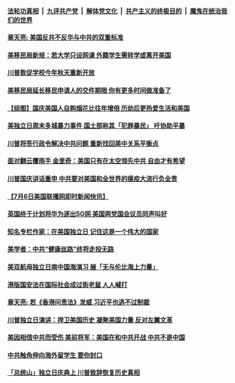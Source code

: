 ####  [法轮功真相](../../../../basic/blob/master/README.md?t=07071431) &nbsp;|&nbsp; [九评共产党](../../../../9ping.md/blob/master/README.md?t=07071431) &nbsp;|&nbsp; [解体党文化](../../../../jtdwh.md/blob/master/README.md?t=07071431)  &nbsp;|&nbsp; [共产主义的终极目的](../../../../gczydzjmd.md/blob/master/README.md?t=07071431) &nbsp;|&nbsp; [魔鬼在统治我们的世界](../../../../mgztzwmdsj.md/blob/master/README.md?t=07071431) 

#### [章天亮: 美国反共不反华与中共的双重标准](../pages/soh6/398203.md?t=07071431) 
#### [美移民局新规：若大学只设网课 外籍学生需转学或离开美国](../pages/soh6/398152.md?t=07071431) 
#### [川普敦促学校今年秋天重新开放](../pages/soh6/398134.md?t=07071431) 
#### [美移民局延长移民申请人的交件期限 你有更多时间做准备了](../pages/soh6/398053.md?t=07071431) 
#### [【组图】国庆美国人自购烟花比往年增倍 历劫后更热爱生活和美国](../pages/soh6/398017.md?t=07071431) 
#### [美独立日周末多城暴力事件 国土部称其「犯罪暴民」 吁协助平暴](../pages/soh6/398023.md?t=07071431) 
#### [川普将签行政令解决中共问题 重新找回美中关系平衡点](../pages/soh6/398038.md?t=07071431) 
#### [面对翻云覆雨手 金里奇：美国只有在太空领先中共 自由才有希望](../pages/soh6/398020.md?t=07071431) 
#### [川普国庆讲话重申 中共要对美国和全世界的瘟疫大流行负全责](../pages/soh6/397993.md?t=07071431) 
#### [【7月6日美国联播网即时新闻快讯】](../pages/soh6/397900.md?t=07071431) 
#### [英国终于计划将华为逐出5G网 美国两党国会议员同声叫好](../pages/soh6/397975.md?t=07071431) 
#### [知名专栏作家：在美国独立日 记住这是一个伟大的国家](../pages/soh6/397855.md?t=07071431) 
#### [美学者：中共“健康丝路”终将走投无路](../pages/soh6/397774.md?t=07071431) 
#### [美双航母独立日南中国海演习  展「无与伦比海上力量」](../pages/soh6/397750.md?t=07071431) 
#### [港版国安法在国际社会成过街老鼠 人人喊打](../pages/soh6/397699.md?t=07071431) 
#### [章天亮: 若《香港问责法》发威  习近平也逃不过制裁](../pages/soh6/397693.md?t=07071431) 
#### [川普独立日演讲：捍卫美国历史 凝聚美国力量 反对左翼文革](../pages/soh6/397663.md?t=07071431) 
#### [美因相信中共而受伤 美前将军：美国在和中共开战 中共不是中国](../pages/soh6/397657.md?t=07071431) 
#### [中共触角伸向海外留学生 要你封口](../pages/soh6/397453.md?t=07071431) 
#### [「总统山」独立日庆典上  川普致辞恢复历史真相](../pages/soh6/397435.md?t=07071431) 
